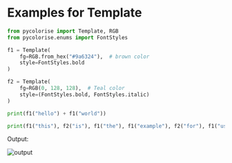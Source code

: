# Examples for Template

```python
from pycolorise import Template, RGB
from pycolorise.enums import FontStyles

f1 = Template(
    fg=RGB.from_hex("#9a6324"),  # brown color
    style=FontStyles.bold
)

f2 = Template(
    fg=RGB(0, 128, 128),  # Teal color
    style=(FontStyles.bold, FontStyles.italic)
)

print(f1("hello") + f1("world"))

print(f1("this"), f2("is"), f1("the"), f1("example"), f2("for"), f1("using"), f2("template"))
```

Output:

![output](/pycolorise/images/templates.png)
